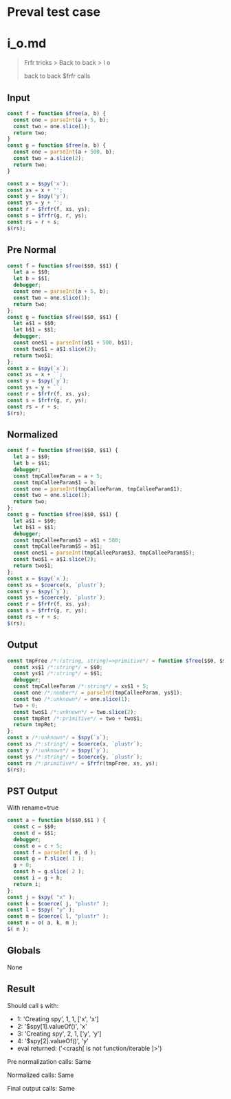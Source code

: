 # Preval test case

# i_o.md

> Frfr tricks > Back to back > I o
>
> back to back $frfr calls

## Input

`````js filename=intro
const f = function $free(a, b) {
  const one = parseInt(a + 5, b);
  const two = one.slice(1);
  return two;
}
const g = function $free(a, b) {
  const one = parseInt(a + 500, b);
  const two = a.slice(2);
  return two;
}

const x = $spy('x');
const xs = x + '';
const y = $spy('y');
const ys = y + '';
const r = $frfr(f, xs, ys);
const s = $frfr(g, r, ys);
const rs = r + s;
$(rs);
`````

## Pre Normal


`````js filename=intro
const f = function $free($$0, $$1) {
  let a = $$0;
  let b = $$1;
  debugger;
  const one = parseInt(a + 5, b);
  const two = one.slice(1);
  return two;
};
const g = function $free($$0, $$1) {
  let a$1 = $$0;
  let b$1 = $$1;
  debugger;
  const one$1 = parseInt(a$1 + 500, b$1);
  const two$1 = a$1.slice(2);
  return two$1;
};
const x = $spy(`x`);
const xs = x + ``;
const y = $spy(`y`);
const ys = y + ``;
const r = $frfr(f, xs, ys);
const s = $frfr(g, r, ys);
const rs = r + s;
$(rs);
`````

## Normalized


`````js filename=intro
const f = function $free($$0, $$1) {
  let a = $$0;
  let b = $$1;
  debugger;
  const tmpCalleeParam = a + 5;
  const tmpCalleeParam$1 = b;
  const one = parseInt(tmpCalleeParam, tmpCalleeParam$1);
  const two = one.slice(1);
  return two;
};
const g = function $free($$0, $$1) {
  let a$1 = $$0;
  let b$1 = $$1;
  debugger;
  const tmpCalleeParam$3 = a$1 + 500;
  const tmpCalleeParam$5 = b$1;
  const one$1 = parseInt(tmpCalleeParam$3, tmpCalleeParam$5);
  const two$1 = a$1.slice(2);
  return two$1;
};
const x = $spy(`x`);
const xs = $coerce(x, `plustr`);
const y = $spy(`y`);
const ys = $coerce(y, `plustr`);
const r = $frfr(f, xs, ys);
const s = $frfr(g, r, ys);
const rs = r + s;
$(rs);
`````

## Output


`````js filename=intro
const tmpFree /*:(string, string)=>primitive*/ = function $free($$0, $$1) {
  const xs$1 /*:string*/ = $$0;
  const ys$1 /*:string*/ = $$1;
  debugger;
  const tmpCalleeParam /*:string*/ = xs$1 + 5;
  const one /*:number*/ = parseInt(tmpCalleeParam, ys$1);
  const two /*:unknown*/ = one.slice(1);
  two + 0;
  const two$1 /*:unknown*/ = two.slice(2);
  const tmpRet /*:primitive*/ = two + two$1;
  return tmpRet;
};
const x /*:unknown*/ = $spy(`x`);
const xs /*:string*/ = $coerce(x, `plustr`);
const y /*:unknown*/ = $spy(`y`);
const ys /*:string*/ = $coerce(y, `plustr`);
const rs /*:primitive*/ = $frfr(tmpFree, xs, ys);
$(rs);
`````

## PST Output

With rename=true

`````js filename=intro
const a = function b($$0,$$1 ) {
  const c = $$0;
  const d = $$1;
  debugger;
  const e = c + 5;
  const f = parseInt( e, d );
  const g = f.slice( 1 );
  g + 0;
  const h = g.slice( 2 );
  const i = g + h;
  return i;
};
const j = $spy( "x" );
const k = $coerce( j, "plustr" );
const l = $spy( "y" );
const m = $coerce( l, "plustr" );
const n = o( a, k, m );
$( n );
`````

## Globals

None

## Result

Should call `$` with:
 - 1: 'Creating spy', 1, 1, ['x', 'x']
 - 2: '$spy[1].valueOf()', 'x'
 - 3: 'Creating spy', 2, 1, ['y', 'y']
 - 4: '$spy[2].valueOf()', 'y'
 - eval returned: ('<crash[ <ref> is not function/iterable ]>')

Pre normalization calls: Same

Normalized calls: Same

Final output calls: Same
